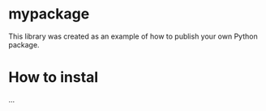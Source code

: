 # mypackage
This library was created as an example of how to publish your own Python package.

# How to instal
...